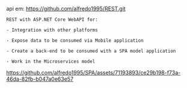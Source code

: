 api em: https://github.com/alfredo1995/REST.git

    REST with ASP.NET Core WebAPI for:

    - Integration with other platforms

    - Expose data to be consumed via Mobile application

    - Create a back-end to be consumed with a SPA model application

    - Work in the Microservices model

  


https://github.com/alfredo1995/SPA/assets/71193893/ce29b198-f73a-46da-82fb-b047a0e63e57

